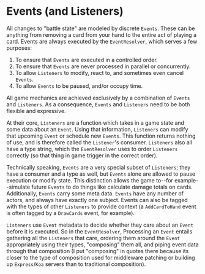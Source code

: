 # Events (and Listeners)

All changes to "battle state" are modeled by discrete `Events`. These can be anything from removing a card from your hand to the entire act of playing a card. Events are always executed by the `EventResolver`, which serves a few purposes:

1. To ensure that `Events` are executed in a controlled order.
2. To ensure that `Events` are never processed in parallel or concurrently.
3. To allow `Listeners` to modify, react to, and sometimes even cancel `Events`.
4. To allow `Events` to be paused, and/or occupy time.

All game mechanics are achieved exclusively by a combination of `Events` and `Listeners`. As a consequence, `Events` and `Listeners` need to be both flexible and expressive. 

At their core, `Listeners` are a function which takes in a game state and some data about an `Event`. Using that information, `Listeners` can modify that upcoming `Event` or schedule new `Events`. This function returns nothing of use, and is therefore called the `Listener`'s consumer. `Listeners` also all have a type string, which the `EventResolver` uses to order `Listeners` correctly (so that thing in game trigger in the correct order).

Technically speaking, `Events` are a very special subset of `Listeners`; they have a consumer and a type as well, but `Events` alone are allowed to pause execution or modify state. This distinction allows the game to--for example--simulate future `Events` to do things like calculate damage totals on cards. Additionally, `Events` carry some meta data. `Events` have any number of actors, and always have exactly one subject. Events can also be tagged with the types of other `Listeners` to provide context (a `AddCardToHand` event is often tagged by a `DrawCards` event, for example). 

`Listeners` use `Event` metadata to decide whether they care about an `Event` before it is executed. So in the `EventResolver`, Processing an `Event` entails gathering all the `Listeners` that care, ordering them around the `Event` appropriately using their types, "composing" them all, and piping event data through that composition (I put "composing" in quotes there because its closer to the type of composition used for middleware patching or building up `Express`/`Koa` servers than to traditional composition).

